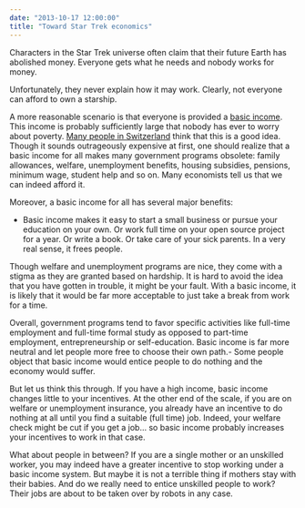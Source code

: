 ```yaml
---
date: "2013-10-17 12:00:00"
title: "Toward Star Trek economics"
---
```




Characters in the Star Trek universe often claim that their future Earth has abolished money. Everyone gets what he needs and nobody works for money.

Unfortunately, they never explain how it may work. Clearly, not everyone can afford to own a starship.

A more reasonable scenario is that everyone is provided a [basic income](https://en.wikipedia.org/wiki/Basic_income). This income is probably sufficiently large that nobody has ever to worry about poverty.
[Many people in Switzerland](http://www.salon.com/2013/10/11/rather_than_savage_cuts_switzerland_considers_star_trek_economics/) think that this is a good idea. Though it sounds outrageously expensive at first, one should realize that a basic income for all makes many government programs obsolete: family allowances, welfare, unemployment benefits, housing subsidies, pensions, minimum wage, student help and so on. Many economists tell us that we can indeed afford it.

Moreover, a basic income for all has several major benefits:

- Basic income makes it easy to start a small business or pursue your education on your own. Or work full time on your open source project for a year. Or write a book. Or take care of your sick parents. In a very real sense, it frees people.

Though welfare and unemployment programs are nice, they come with a stigma as they are granted based on hardship. It is hard to avoid the idea that you have gotten in trouble, it might be your fault. With a basic income, it is likely that it would be far more acceptable to just take a break from work for a time.

Overall, government programs tend to favor specific activities like full-time employment and full-time formal study as opposed to part-time employment, entrepreneurship or self-education. Basic income is far more neutral and let people more free to choose their own path.- Some people object that basic income would entice people to do nothing and the economy would suffer.

But let us think this through. If you have a high income, basic income changes little to your incentives. At the other end of the scale, if you are on welfare or unemployment insurance, you already have an incentive to do nothing at all until you find a suitable (full time) job. Indeed, your welfare check might be cut if you get a job&hellip; so basic income probably increases your incentives to work in that case.

What about people in between? If you are a single mother or an unskilled worker, you may indeed have a greater incentive to stop working under a basic income system. But maybe it is not a terrible thing if mothers stay with their babies. And do we really need to entice unskilled people to work? Their jobs are about to be taken over by robots in any case.


